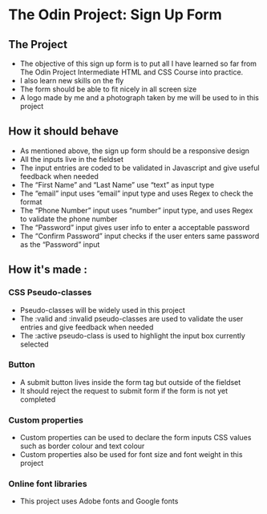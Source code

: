 # The Odin Project: Sign Up Form

## The Project
- The objective of this sign up form is to put all I have learned so far from The Odin Project Intermediate HTML and CSS Course into practice.
- I also learn new skills on the fly
- The form should be able to fit nicely in all screen size
- A logo made by me and a photograph taken by me will be used to in this project 

## How it should behave
- As mentioned above, the sign up form should be a responsive design 
- All the inputs live in the fieldset
- The input entries are coded to be validated in Javascript and give useful feedback when needed
- The “First Name” and “Last Name” use “text” as input type
- The “email” input uses “email” input type and uses Regex to check the format 
- The “Phone Number” input uses “number” input type, and uses Regex to validate the phone number
- The “Password” input gives user info to enter a acceptable password 
- The “Confirm Password” input checks if the user enters same password as the “Password” input

## How it's made :
### CSS Pseudo-classes
- Pseudo-classes will be widely used in this project 
- The :valid and :invalid pseudo-classes are used to validate the user entries and give feedback when needed 
- The :active pseudo-class is used to highlight the input box currently selected

### Button
- A submit button lives inside the form tag but outside of the fieldset
- It should reject the request to submit form if the form is not yet completed

### Custom properties 
- Custom properties can be used to declare the form inputs CSS values such as border colour and text colour
- Custom properties also be used for font size and font weight in this project 

### Online font libraries 
- This project uses Adobe fonts and Google fonts
